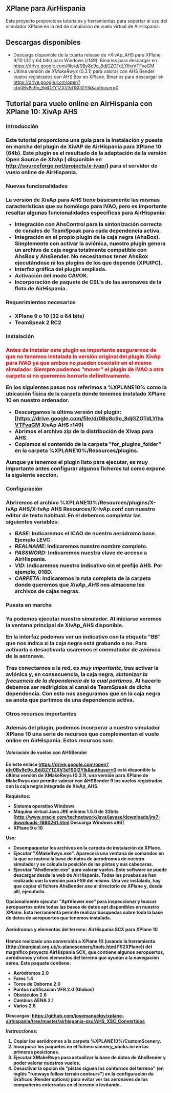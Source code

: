 <h2>XPlane para AirHispania</h2>
Este proyecto proporciona tutoriales y herramientas para soportar el uso del simulador XPlane en la red de simulación de vuelo virtual de AirHispania.

<h2>Descargas disponibles</h2>

 * Descarga disponible de la cuarta release de *XivAp_AHS para XPlane 9/10 (32 y 64 bits) para Windows (r149). Binarios para descargar en https://drive.google.com/file/d/0By8c9o_8djGZOTdLYlhxVTFvaGM
 * Ultima versión de *XMakeRwys* (0.3.1) para valorar con AHS Bender vuelos registrados con AHS Box en XPlane. Binarios para descargar en https://drive.google.com/open?id=0By8c9o_8djGZY1ZXV3d1S0l2Ylk&authuser=0

<h2> Tutorial para vuelo online en AirHispania con XPlane 10: XivAp AHS </h2>

<h3>Introducción<h3>

 Este tutorial proporciona una guía para la instalación y puesta en marcha del plugin de XivAP de AirHispania para XPlane 10 (64b). Este plugin es el resultado de la adaptación de la versión Open Source de XivAp ( disponible en http://sourceforge.net/projects/x-ivap/) para el servidor de vuelo online de AirHispania.

<h3>Nuevas funcionalidades<h3>

 La versión de XivAp para AHS tiene básicamente las mismas características que su homólogo para IVAO, pero es importante resaltar algunas funcionalidades específicas para AirHispania:

 * Integración con AhsControl para la sintonización correcta de canales de TeamSpeak para cada dependencia activa.
 * Integración en el propio plugin de la caja negra (AhsBox). Simplemente con activar la aviónica, nuestro plugin genera un archivo de caja negra totalmente compatible con AhsBox y AhsBender. No necesitamos tener AhsBox ejecutándose ni los plugins de los que depende (XPUIPC).
 * Interfaz gráfica del plugin ampliada.
 * Activación del modo CAVOK.
 * Incorporación de paquete de CSL's de las aeronaves de la flota de AirHispania.

<h3>Requerimientos necesarios<h3>

  * XPlane 9 o 10 (32 o 64 bits)
  * TeamSpeak 2 RC2
 
<h3>Instalación<h3>

  <font color="red">Antes de instalar este plugin es importante asegurarnos de que no tenemos instalada la versión original del plugin XivAp para IVAO ya que ambos no pueden coexistir en el mismo simulador. Siempre podemos "mover" el plugin de IVAO a otra carpeta si no queremos borrarlo definitivamente.</font>

  En los siguientes pasos nos referimos a %XPLANE10% como la ubicación física de la carpeta donde tenemos instalado XPlane 10 en nuestro ordenador.

  * Descargamos la última versión del plugin: [https://drive.google.com/file/d/0By8c9o_8djGZOTdLYlhxVTFvaGM XivAp AHS r149]
  * Abrimos el archivo zip de la distribución de XIvap para AHS.
  * Copiamos el contenido de la carpeta "for_plugins_folder" en la carpeta %XPLANE10%/Resources/plugins.
  
  Aunque ya tenemos el plugin listo para ejecutar, es muy importante antes configurar algunos ficheros tal como expone la siguiente sección.

<h3>Configuración<h3>

  Abriremos el archivo %XPLANE10%/Resources/plugins/X-IvAp AHS/X-IvAp AHS Resources/X-IvAp.conf con nuestro editor de texto habitual. En él debemos completar las siguientes variables:
   * *BASE*: Indicaremos el ICAO de nuestro aeródromo base. Ejemplo LEVC.
   * *REALNAME*: Indicaremos nuestro nombre completo.
   * *PASSWORD*: Indicaremos nuestra clave de acceso a AirHispania.
   * *VID*: Indicaremos nuestro indicativo sin el prefijo AHS. Por ejemplo, 018D.
   * *CARPETA*: Indicaremos la ruta completa de la carpeta donde queremos que _XivAp_AHS_ nos almacene los archivos de cajas negras.

<h3>Puesta en marcha<h3>

 Ya podemos ejecutar nuestro simulador. Al iniciarse veremos la ventana principal de XivAp_AHS disponible. 

 En la interfaz podemos ver un indicativo con la etiqueta "BB" que nos indica si la caja negra está grabando o no. Para activarla o desactivarla usaremos el conmutador de aviónica de la aeronave.

 Tras conectarnos a la red, es  *muy importante*, tras activar la aviónica y, en consecuencia, la caja negra, *sintonizar la frecuencia de la dependencia de la cual partimos*. Al hacerlo debemos ser redirigidos al canal de TeamSpeak de dicha dependencia. Con esto nos aseguramos que en la caja negra se anota que partimos de una dependencia activa.

 
<h3>Otros recursos importantes<h3>
  
  Además del plugin, podemos incorporar a nuestro simulador XPlane 10 una serie de recursos que complementan el vuelo online en AirHispania. Estos recursos son:

  <h4> Valoración de vuelos con AHSBender <h4>

 En este enlace https://drive.google.com/open?id=0By8c9o_8djGZY1ZXV3d1S0l2Ylk&authuser=0 está disponible la última versión de XMakeRwys (0.3.1), una versión para XPlane de MakeRwys que permite valorar con AHSBender 9 los vuelos registrados con la caja negra integrada de XivAp_AHS.
 
Requisitos:
 * Sistema operativo Windows
 * Máquina virtual Java JRE mínimo 1.5.0 de 32bits [http://www.oracle.com/technetwork/java/javase/downloads/jre7-downloads-1880261.html Descarga Windows x86]
 * XPlane 9 o 10
 
Uso: 
 * Desempaquetar los archivos en la carpeta de instalación de XPlane.
 * Ejecutar "XMakeRwys.exe". Aparecerá una ventana de comandos en la que se rastrea la base de datos de aeródromos de nuestro simulador y se calcula la posición de las pistas y sus cabeceras.
 * Ejecutar "AhsBender.exe" para valorar vuelos. Este software se puede descargar desde la web de AirHispania. Todas las pruebas se han realizado con la versión para FS9 del mismo. Una vez instalado, hay que copiar el fichero AhsBender.exe al directorio de XPlane y, desde allí, ejecutarlo.

Opcionalmente ejecutar "AptViewer.exe" para inspeccionar y buscar aeropuertos entre todas las bases de datos apt disponibles en nuestro XPlane. Esta herramienta permite realizar búsquedas sobre toda la base de datos de aeropuertos que tenemos instalada.
  
 
  <h4>Aeródromos y elementos del terreno: AirHispania SCX para XPlane 10 <h4>
   
   Hemos realizado una conversión a XPlane 10 (usando la herramienta [http://marginal.org.uk/x-planescenery/tools.html FS2XPlane]) del magnífico proyecto AirHispania SCX, que contiene algunos aeropuertos, aeródromos y otros elementos del terreno que ayudan a la navegación aérea. Este paquete contiene:

   * Aeródromos 2.0
   * Faros 1.4
   * Toros de Osborne 2.0
   * Puntos notificacion VFR 2.0 (Globos)
   * Obstáculos 2.6
   * Cambios AENA 2.1
   * Varios 2.6

  Descargas: https://github.com/josemanuelgv/xplane-airhispania/tree/master/airhispania-xsc/AHS_XSC_Convertidos

  Instrucciones:
   1. Copiar los aeródromos a la carpeta %XPLANE10%/CustomScenery.
   2. Incorporar los paquetes en el fichero _scenery_packs.ini_ en las primeras posiciones.
   3. Ejecutar XMakeRwys para actualizar la base de datos de AhsBender y poder valorar nuestros vuelos.
   4. Desactivar la opción de "pistas siguen los contornos del terreno" (en inglés "runways follow terrain contours") en la configuración de Gráficos (Render options) para evitar ver las aeronaves de los compañeros enterradas en el terreno o levitando.


